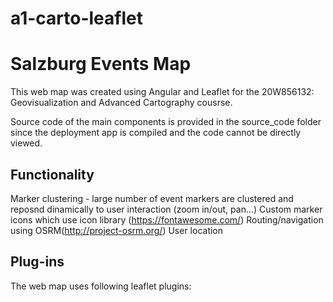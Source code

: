 # a1-carto-leaflet
# Salzburg Events Map

This web map was created using Angular and Leaflet for the 20W856132: Geovisualization and Advanced Cartography cousrse.

Source code of the main components is provided in the source_code folder since the deployment app is compiled and the code cannot be directly viewed.

## Functionality 

Marker clustering - large number of event markers are clustered and reposnd dinamically to user interaction (zoom in/out, pan...)
Custom marker icons which use icon library (https://fontawesome.com/)
Routing/navigation using OSRM(http://project-osrm.org/)
User location

## Plug-ins
The web map uses following leaflet plugins:
